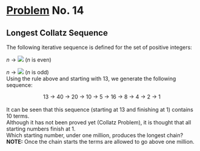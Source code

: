 # [Problem](https://projecteuler.net/problem=14) No. 14

## Longest Collatz Sequence

The following iterative sequence is defined for the set of positive integers:

_n_ → <img style="background: white;" src="https://render.githubusercontent.com/render/math?math=\frac{n}{\text{2}}"> (_n_ is even)

_n_ → <img style="background: white;" src="https://render.githubusercontent.com/render/math?math=\text{3}n+%2B+1"> (_n_ is odd)<br>
Using the rule above and starting with 13, we generate the following sequence:
<div align="center">13 → 40 → 20 → 10 → 5 → 16 → 8 → 4 → 2 → 1</div><br>
It can be seen that this sequence (starting at 13 and finishing at 1) contains 10 terms.<br>
Although it has not been proved yet (Collatz Problem), it is thought that all starting numbers finish at 1.<br>
Which starting number, under one million, produces the longest chain?<br>
<b>NOTE:</b> Once the chain starts the terms are allowed to go above one million.
